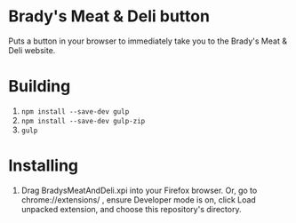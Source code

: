 # Brady's Meat & Deli button

Puts a button in your browser to immediately take you to the Brady's Meat & Deli website.

# Building

1. `npm install --save-dev gulp`
2. `npm install --save-dev gulp-zip`
3. `gulp`

# Installing

1. Drag BradysMeatAndDeli.xpi into your Firefox browser. Or, go to chrome://extensions/ , ensure Developer mode is on, click Load unpacked extension, and choose this repository's directory.
